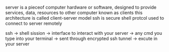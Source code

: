 server is a pieceof computer hardware or software, designed to provide services, data, resources to other computer known as clients this architecture is called client-server model
ssh is secure shell protcol used to connect to server remotely

ssh -> shell sission -> interface to interact with your server -> any cmd you type into your terminal -> sent through encrypted ssh tunnel -> excute in your server

